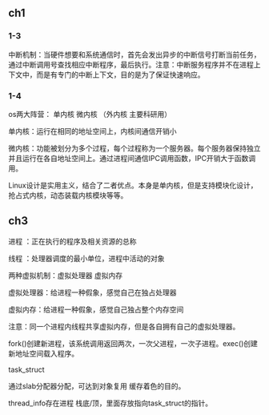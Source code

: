 ## ch1

### 1-3

中断机制：当硬件想要和系统通信时，首先会发出异步的中断信号打断当前任务，通过中断调用号查找相应中断程序，最后执行。注意：中断服务程序并不在进程上下文中，而是有专门的中断上下文，目的是为了保证快速响应。

### 1-4

os两大阵营： 单内核 微内核 （外内核 主要科研用）

单内核：运行在相同的地址空间上，内核间通信开销小

微内核：功能被划分为多个过程，每个过程称为一个服务器。每个服务器保持独立并且运行在各自地址空间上。通过进程间通信IPC调用函数，IPC开销大于函数调用。

Linux设计是实用主义，结合了二者优点。本身是单内核，但是支持模块化设计，抢占式内核，动态装载内核模块等等。



## ch3

进程 ：正在执行的程序及相关资源的总称

线程 ：处理器调度的最小单位，进程中活动的对象

两种虚拟机制：虚拟处理器 虚拟内存

虚拟处理器：给进程一种假象，感觉自己在独占处理器

虚拟内存：给进程一种假象，感觉自己独占整个内存空间

注意：同一个进程内线程共享虚拟内存，但是各自拥有自己的虚拟处理器。



fork()创建新进程，该系统调用返回两次，一次父进程，一次子进程。exec()创建新地址空间载入程序。



task_struct

通过slab分配器分配，可达到对象复用 缓存着色的目的。

thread_info存在进程 栈底/顶，里面存放指向task_struct的指针。